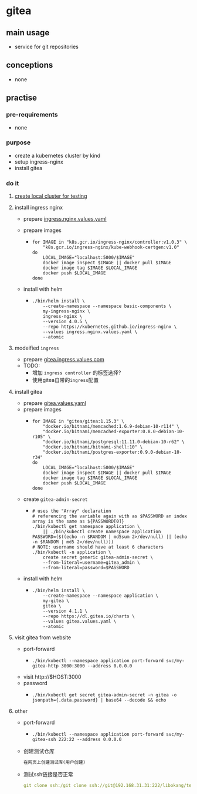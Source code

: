 # gitea

## main usage

* service for git repositories

## conceptions

* none

## practise

### pre-requirements

* none

### purpose

* create a kubernetes cluster by kind
* setup ingress-nginx
* install gitea

### do it

1. [create local cluster for testing](../../kubernetes/basic/local.cluster.for.testing.md)

2. install ingress nginx
    * prepare [ingress.nginx.values.yaml](../../kubernetes/basic/resources/ingress.nginx.values.yaml.md)
    
    * prepare images
        + ```shell
          for IMAGE in "k8s.gcr.io/ingress-nginx/controller:v1.0.3" \
              "k8s.gcr.io/ingress-nginx/kube-webhook-certgen:v1.0"
          do
              LOCAL_IMAGE="localhost:5000/$IMAGE"
              docker image inspect $IMAGE || docker pull $IMAGE
              docker image tag $IMAGE $LOCAL_IMAGE
              docker push $LOCAL_IMAGE
          done
          ```
    
    * install with helm
        + ```shell
          ./bin/helm install \
              --create-namespace --namespace basic-components \
              my-ingress-nginx \
              ingress-nginx \
              --version 4.0.5 \
              --repo https://kubernetes.github.io/ingress-nginx \
              --values ingress.nginx.values.yaml \
              --atomic
          ```
    
3. modeified `ingress`
   
   * prepare [gitea.ingress.values.com](resources/gitea.ingress.values.yaml)
   * TODO: 
     * 增加 ` ingress controller `  的标签选择?
     * 使用gitea自带的`ingress`配置
   
4. install gitea
    * prepare [gitea.values.yaml](./resources/gitea.values.yaml.md)
    * prepare images
        + ```shell
          for IMAGE in "gitea/gitea:1.15.3" \
              "docker.io/bitnami/memcached:1.6.9-debian-10-r114" \
              "docker.io/bitnami/memcached-exporter:0.8.0-debian-10-r105" \
              "docker.io/bitnami/postgresql:11.11.0-debian-10-r62" \
              "docker.io/bitnami/bitnami-shell:10" \
              "docker.io/bitnami/postgres-exporter:0.9.0-debian-10-r34"
          do
              LOCAL_IMAGE="localhost:5000/$IMAGE"
              docker image inspect $IMAGE || docker pull $IMAGE
              docker image tag $IMAGE $LOCAL_IMAGE
              docker push $LOCAL_IMAGE
          done
          ```
    * create `gitea-admin-secret`
        + ```shell
          # uses the "Array" declaration
          # referencing the variable again with as $PASSWORD an index array is the same as ${PASSWORD[0]}
          ./bin/kubectl get namespace application \
              || ./bin/kubectl create namespace application
          PASSWORD=($((echo -n $RANDOM | md5sum 2>/dev/null) || (echo -n $RANDOM | md5 2>/dev/null)))
          # NOTE: username should have at least 6 characters
          ./bin/kubectl -n application \
              create secret generic gitea-admin-secret \
              --from-literal=username=gitea_admin \
              --from-literal=password=$PASSWORD
          ```
    * install with helm
        + ```shell
          ./bin/helm install \
              --create-namespace --namespace application \
              my-gitea \
              gitea \
              --version 4.1.1 \
              --repo https://dl.gitea.io/charts \
              --values gitea.values.yaml \
              --atomic
          ```
    
5. visit gitea from website
    * port-forward
        + ```shell
          ./bin/kubectl --namespace application port-forward svc/my-gitea-http 3000:3000 --address 0.0.0.0
          ```
    * visit http://$HOST:3000
    * password
        + ```shell
          ./bin/kubectl get secret gitea-admin-secret -n gitea -o jsonpath={.data.password} | base64 --decode && echo
          ```
    
6. other
    * port-forward
        + ```shell
          ./bin/kubectl --namespace application port-forward svc/my-gitea-ssh 222:22 --address 0.0.0.0
          ```
    
    * 创建测试仓库
    
        ```tex
        在网页上创建测试库(用户创建)
        ```
    
    + 测试ssh链接是否正常
    
      ```yaml
      git clone ssh:/git clone ssh://git@192.168.31.31:222/libokang/test.git
      ```

